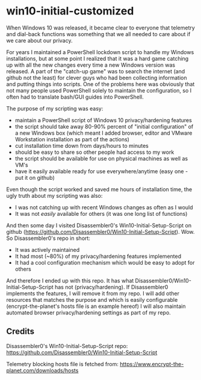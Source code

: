 # win10-initial-customized
When Windows 10 was released, it became clear to everyone that telemetry and dial-back functions was
something that we all needed to care about if we care about our privacy.

For years I maintained a PowerShell lockdown script to handle my Windows installations, but at some point
I realized that it was a hard game catching up with all the new changes every time a new Windows version was released.
A part of the "catch-up game" was to search the internet (and github not the least) for clever guys who had been
collecting information and putting things into scripts. One of the problems here was obviously that not many people
used PowerShell solely to maintain the configuration, so I often had to translate bash/GUI guides into PowerShell.

The purpose of my scripting was easy:
- maintain a PowerShell script of Windows 10 privacy/hardening features
- the script should take away 80-90% percent of "initial configuration" of a new Windows box (which meant I added browser, editor and VMware Workstation installation as part of the actions)
- cut installation time down from days/hours to minutes
- should be easy to share so other people had access to my work
- the script should be available for use on physical machines as well as VM's
- have it easily available ready for use everywhere/anytime (easy one - put it on github)

Even though the script worked and saved me hours of installation time, the ugly truth about my scripting was also:
- I was not catching up with recent Windows changes as often as I would
- It was not *easily* available for others (it was one long list of functions)

And then some day I visited Disassembler0's Win10-Initial-Setup-Script on github (https://github.com/Disassembler0/Win10-Initial-Setup-Script).
Wow. So Disassembler0's repo in short:
- It was actively maintained
- It had most (~80%) of my privacy/hardening features implemented
- It had a cool configuration mechanism which would be easy to adopt for others

And therefore I ended up with this repo. It has what Disassembler0/Win10-Initial-Setup-Script has not (privacy/hardening).
If Disassembler0 implements the features, I will remove it from my repo.
I will add other resources that matches the purpose and which is easily configurable (encrypt-the-planet's hosts file is an example hereof)
I will also maintain automated browser privacy/hardening settings as part of my repo.

## Credits

Disassembler0's Win10-Initial-Setup-Script repo:
https://github.com/Disassembler0/Win10-Initial-Setup-Script

Telemetry blocking hosts file is fetched from:
https://www.encrypt-the-planet.com/downloads/hosts
